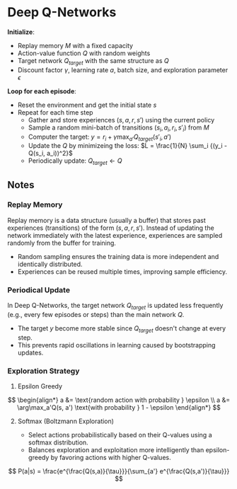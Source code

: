 # Deep Q-Networks

**Initialize**:
- Replay memory $M$ with a fixed capacity
- Action-value function $Q$ with random weights
- Target network $Q_{target}$ with the same structure as $Q$
- Discount factor $\gamma$, learning rate $a$, batch size, and exploration parameter $\epsilon$

**Loop for each episode**:
- Reset the environment and get the initial state $s$
- Repeat for each time step
    - Gather and store experiences $(s, a, r, s')$ using the current policy
    - Sample a random mini-batch of transitions $(s_i, a_i, r_i, s'_i)$ from $M$
    - Computer the target: $y = r_i + \gamma \max_{a'} Q_{target} (s'_i, a')$ 
    - Update the $Q$ by minimizeing the loss: $L = \frac{1}{N} \sum_i {(y_i - Q(s_i, a_i))^2}$
    - Periodically update: $Q_{target} \gets Q$

## Notes

### Replay Memory
Replay memory is a data structure (usually a buffer) that stores past experiences (transitions) of the form $(s, a, r, s')$. Instead of updating the network immediately with the latest experience, experiences are sampled randomly from the buffer for training.
- Random sampling ensures the training data is more independent and identically distributed.
- Experiences can be reused multiple times, improving sample efficiency.

### Periodical Update
In Deep Q-Networks, the target network $Q_{target}$ is updated less frequently (e.g., every few episodes or steps) than the main network $Q$.
- The target $y$ become more stable since $Q_{target}$ doesn't change at every step.
- This prevents rapid oscillations in learning caused by bootstrapping updates.

### Exploration Strategy

1. Epsilon Greedy

$$
\begin{align*}
a &= \text{random action with probability } \epsilon \\
a &= \arg\max_a'Q(s, a') \text{with probability } 1 - \epsilon
\end{align*}
$$



2. Softmax (Boltzmann Exploration)

    - Select actions probabilistically based on their Q-values using a softmax distribution.
    - Balances exploration and exploitation more intelligently than epsilon-greedy by favoring actions with higher Q-values.

$$
P(a|s) = \frac{e^{\frac{Q(s,a)}{\tau}}}{\sum_{a'} e^{\frac{Q(s,a')}{\tau}}}
$$
